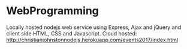 # WebProgramming
Locally hosted nodejs web service using Express, Ajax and jQuery and client side HTML, CSS and Javascript.
Cloud hosted: http://christianjohnstonnodejs.herokuapp.com/events2017/index.html
